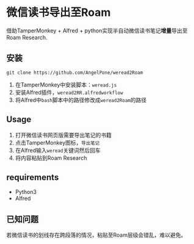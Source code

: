 # 微信读书导出至Roam

借助TamperMonkey + Alfred + python实现半自动微信读书笔记**增量**导出至Roam Research.

## 安装

```
git clone https://github.com/AngelPone/weread2Roam
```

1. 在TamperMonkey中安装脚本：`weread.js`
2. 安装Alfred插件，`weread2RR.alfredworkflow`
3. 将Alfred中`bash`脚本中的路径修改成`weread2Roam`的路径

## Usage

1. 打开微信读书网页版需要导出笔记的书籍
2. 点击TamperMonkey图标，`导出笔记`
3. 在Alfred输入`weread`关键词然后回车
4. 将内容粘贴到Roam Research

## requirements

* Python3
* Alfred


## 已知问题

若微信读书的划线存在跨段落的情况，粘贴至Roam层级会错乱，难以避免。